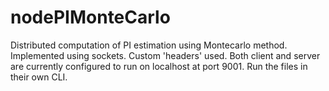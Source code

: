 nodePIMonteCarlo
================

Distributed computation of PI estimation using Montecarlo method. Implemented using sockets. Custom 'headers' used. 
Both client and server are currently configured to run on localhost at port 9001.
Run the files in their own CLI. 